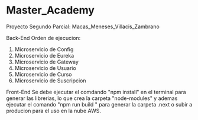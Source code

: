 # Master_Academy
Proyecto Segundo Parcial: Macas_Meneses_Villacis_Zambrano

Back-End
Orden de ejecucion:
1.  Microservicio de Config
2.  Microservicio de Eureka
3.  Microservicio de Gateway
4.  Microservicio de Usuario
5.  Microservicio de Curso
6.  Microservicio de Suscripcion

Front-End
Se debe ejecutar el comdando "npm install" en el terminal  para generar las librerias, lo que crea la carpeta "node-modules"
y ademas ejecutar el comando "npm run build " para generar la carpeta .next  o subir a producion para el uso en la nube AWS.

